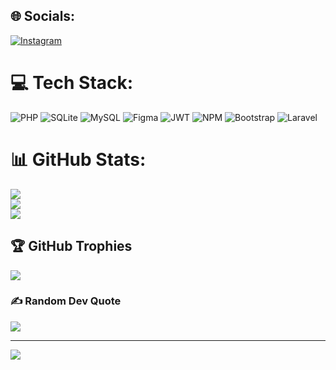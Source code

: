 
## 🌐 Socials:
[![Instagram](https://img.shields.io/badge/Instagram-%23E4405F.svg?logo=Instagram&logoColor=white)](https://instagram.com/ali._.balaei)

# 💻 Tech Stack:
![PHP](https://img.shields.io/badge/php-%23777BB4.svg?style=flat&logo=php&logoColor=white) ![SQLite](https://img.shields.io/badge/sqlite-%2307405e.svg?style=flat&logo=sqlite&logoColor=white) ![MySQL](https://img.shields.io/badge/mysql-%2300f.svg?style=flat&logo=mysql&logoColor=white) 	![Figma](https://img.shields.io/badge/figma-%23F24E1E.svg?style=flat&logo=figma&logoColor=white) ![JWT](https://img.shields.io/badge/JWT-black?style=flat&logo=JSON%20web%20tokens) ![NPM](https://img.shields.io/badge/NPM-%23000000.svg?style=flat&logo=npm&logoColor=white) ![Bootstrap](https://img.shields.io/badge/bootstrap-%23563D7C.svg?style=flat&logo=bootstrap&logoColor=white) ![Laravel](https://img.shields.io/badge/laravel-%23FF2D20.svg?style=flat&logo=laravel&logoColor=white)
# 📊 GitHub Stats:
![](https://github-readme-stats.vercel.app/api?username=ArtrayiA&theme=dark&hide_border=false&include_all_commits=false&count_private=false)<br/>
![](https://github-readme-streak-stats.herokuapp.com/?user=ArtrayiA&theme=dark&hide_border=false)<br/>
![](https://github-readme-stats.vercel.app/api/top-langs/?username=ArtrayiA&theme=dark&hide_border=false&include_all_commits=false&count_private=false&layout=compact)

## 🏆 GitHub Trophies
![](https://github-profile-trophy.vercel.app/?username=ArtrayiA&theme=radical&no-frame=false&no-bg=true&margin-w=4)

### ✍️ Random Dev Quote
![](https://quotes-github-readme.vercel.app/api?type=horizontal&theme=dark)

---
[![](https://visitcount.itsvg.in/api?id=ArtrayiA&icon=0&color=0)](https://visitcount.itsvg.in)
